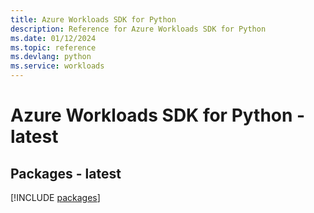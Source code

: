 ```yaml
---
title: Azure Workloads SDK for Python
description: Reference for Azure Workloads SDK for Python
ms.date: 01/12/2024
ms.topic: reference
ms.devlang: python
ms.service: workloads
---
```

# Azure Workloads SDK for Python - latest
## Packages - latest
[!INCLUDE [packages](workloads-index.md)]
